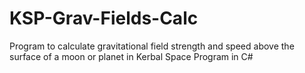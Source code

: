 # KSP-Grav-Fields-Calc
Program to calculate gravitational field strength and speed above the surface of a moon or planet in Kerbal Space Program in C#
